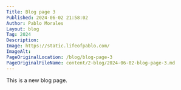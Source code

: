 ```yaml
---
Title: Blog page 3
Published: 2024-06-02 21:58:02
Author: Pablo Morales
Layout: blog
Tag: 2024
Description: 
Image: https://static.lifeofpablo.com/
ImageAlt: 
PageOriginalLocation: /blog/blog-page-3
PageOriginalFileName: content/2-blog/2024-06-02-blog-page-3.md
---
```

This is a new blog page.